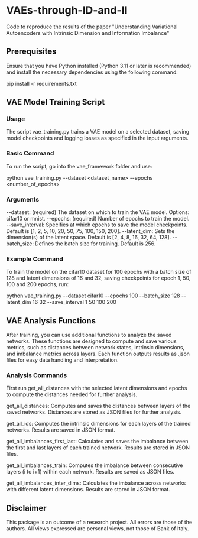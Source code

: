 # VAEs-through-ID-and-II
Code to reproduce the results of the paper "Understanding Variational Autoencoders with Intrinsic Dimension and Information Imbalance"

## Prerequisites
Ensure that you have Python installed (Python 3.11 or later is recommended) and install the necessary dependencies using the following command:

pip install -r requirements.txt 
 
## VAE Model Training Script

### Usage
The script vae_training.py trains a VAE model on a selected dataset, saving model checkpoints and logging losses as specified in the input arguments.

### Basic Command
To run the script, go into the vae_framework folder and use:

python vae_training.py --dataset <dataset_name> --epochs <number_of_epochs>

### Arguments
--dataset: (required) The dataset on which to train the VAE model. Options: cifar10 or mnist.
--epochs: (required) Number of epochs to train the model.
--save_interval: Specifies at which epochs to save the model checkpoints. Default is [1, 2, 5, 10, 20, 50, 75, 100, 150, 200].
--latent_dim: Sets the dimension(s) of the latent space. Default is [2, 4, 8, 16, 32, 64, 128].
--batch_size: Defines the batch size for training. Default is 256.

### Example Command
To train the model on the cifar10 dataset for 100 epochs with a batch size of 128 and latent dimensions of 16 and 32, saving checkpoints for epoch 1, 50, 100 and 200 epochs, run:

python vae_training.py --dataset cifar10 --epochs 100 --batch_size 128 --latent_dim 16 32 --save_interval 1 50 100 200

## VAE Analysis Functions
After training, you can use additional functions to analyze the saved networks. These functions are designed to compute and save various metrics, such as distances between network states, intrinsic dimensions, and imbalance metrics across layers. Each function outputs results as .json files for easy data handling and interpretation.

### Analysis Commands
First run get_all_distances with the selected latent dimensions and epochs to compute the distances needed for further analysis.

get_all_distances: Computes and saves the distances between layers of the saved networks. Distances are stored as JSON files for further analysis.

get_all_ids: Computes the intrinsic dimensions for each layers of the trained networks. Results are saved in JSON format.

get_all_imbalances_first_last: Calculates and saves the imbalance between the first and last layers of each trained network. Results are stored in JSON files.

get_all_imbalances_train: Computes the imbalance between consecutive layers (i to i+1) within each network. Results are saved as JSON files.

get_all_imbalances_inter_dims: Calculates the imbalance across networks with different latent dimensions. Results are stored in JSON format.

## Disclaimer
This package is an outcome of a research project. All errors are those of
the authors. All views expressed are personal views, not those of Bank of Italy.
